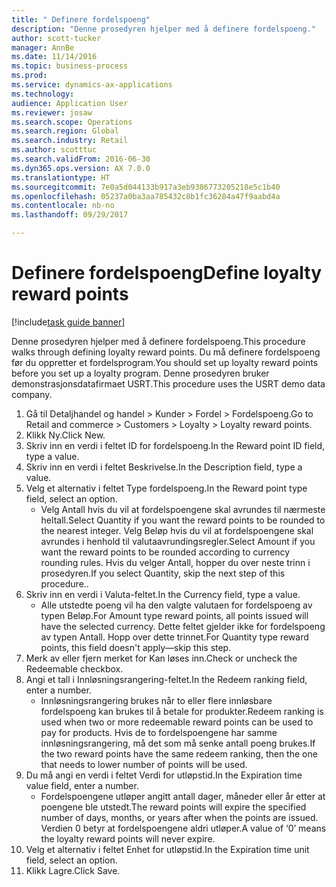 ```yaml
--- 
title: " Definere fordelspoeng"
description: "Denne prosedyren hjelper med å definere fordelspoeng."
author: scott-tucker
manager: AnnBe
ms.date: 11/14/2016
ms.topic: business-process
ms.prod: 
ms.service: dynamics-ax-applications
ms.technology: 
audience: Application User
ms.reviewer: josaw
ms.search.scope: Operations
ms.search.region: Global
ms.search.industry: Retail
ms.author: scotttuc
ms.search.validFrom: 2016-06-30
ms.dyn365.ops.version: AX 7.0.0
ms.translationtype: HT
ms.sourcegitcommit: 7e0a5d044133b917a3eb9386773205218e5c1b40
ms.openlocfilehash: 05237a0ba3aa785432c8b1fc36284a47f9aabd4a
ms.contentlocale: nb-no
ms.lasthandoff: 09/29/2017

---
```

# <a name="define-loyalty-reward-points"></a><span data-ttu-id="28120-103"> Definere fordelspoeng</span><span class="sxs-lookup"><span data-stu-id="28120-103">Define loyalty reward points</span></span>

[!include[task guide banner](../includes/task-guide-banner.md)]

<span data-ttu-id="28120-104">Denne prosedyren hjelper med å definere fordelspoeng.</span><span class="sxs-lookup"><span data-stu-id="28120-104">This procedure walks through defining loyalty reward points.</span></span> <span data-ttu-id="28120-105">Du må definere fordelspoeng før du oppretter et fordelsprogram.</span><span class="sxs-lookup"><span data-stu-id="28120-105">You should set up loyalty reward points before you set up a loyalty program.</span></span> <span data-ttu-id="28120-106">Denne prosedyren bruker demonstrasjonsdatafirmaet USRT.</span><span class="sxs-lookup"><span data-stu-id="28120-106">This procedure uses the USRT demo data company.</span></span>

1. <span data-ttu-id="28120-107">Gå til Detaljhandel og handel > Kunder > Fordel > Fordelspoeng.</span><span class="sxs-lookup"><span data-stu-id="28120-107">Go to Retail and commerce > Customers > Loyalty > Loyalty reward points.</span></span>
2. <span data-ttu-id="28120-108">Klikk Ny.</span><span class="sxs-lookup"><span data-stu-id="28120-108">Click New.</span></span>
3. <span data-ttu-id="28120-109">Skriv inn en verdi i feltet ID for fordelspoeng.</span><span class="sxs-lookup"><span data-stu-id="28120-109">In the Reward point ID field, type a value.</span></span>
4. <span data-ttu-id="28120-110">Skriv inn en verdi i feltet Beskrivelse.</span><span class="sxs-lookup"><span data-stu-id="28120-110">In the Description field, type a value.</span></span>
5. <span data-ttu-id="28120-111">Velg et alternativ i feltet Type fordelspoeng.</span><span class="sxs-lookup"><span data-stu-id="28120-111">In the Reward point type field, select an option.</span></span>
    * <span data-ttu-id="28120-112">Velg Antall hvis du vil at fordelspoengene skal avrundes til nærmeste heltall.</span><span class="sxs-lookup"><span data-stu-id="28120-112">Select Quantity if you want the reward points to be rounded to the nearest integer.</span></span> <span data-ttu-id="28120-113">Velg Beløp hvis du vil at fordelspoengene skal avrundes i henhold til valutaavrundingsregler.</span><span class="sxs-lookup"><span data-stu-id="28120-113">Select Amount if you want the reward points to be rounded according to currency rounding rules.</span></span> <span data-ttu-id="28120-114">Hvis du velger Antall, hopper du over neste trinn i prosedyren.</span><span class="sxs-lookup"><span data-stu-id="28120-114">If you select Quantity, skip the next step of this procedure..</span></span>  
6. <span data-ttu-id="28120-115">Skriv inn en verdi i Valuta-feltet.</span><span class="sxs-lookup"><span data-stu-id="28120-115">In the Currency field, type a value.</span></span>
    * <span data-ttu-id="28120-116">Alle utstedte poeng vil ha den valgte valutaen for fordelspoeng av typen Beløp.</span><span class="sxs-lookup"><span data-stu-id="28120-116">For Amount type reward points, all points issued will have the selected currency.</span></span> <span data-ttu-id="28120-117">Dette feltet gjelder ikke for fordelspoeng av typen Antall. Hopp over dette trinnet.</span><span class="sxs-lookup"><span data-stu-id="28120-117">For Quantity type reward points, this field doesn't apply—skip this step.</span></span>  
7. <span data-ttu-id="28120-118">Merk av eller fjern merket for Kan løses inn.</span><span class="sxs-lookup"><span data-stu-id="28120-118">Check or uncheck the Redeemable checkbox.</span></span>
8. <span data-ttu-id="28120-119">Angi et tall i Innløsningsrangering-feltet.</span><span class="sxs-lookup"><span data-stu-id="28120-119">In the Redeem ranking field, enter a number.</span></span>
    * <span data-ttu-id="28120-120">Innløsningsrangering brukes når to eller flere innløsbare fordelspoeng kan brukes til å betale for produkter.</span><span class="sxs-lookup"><span data-stu-id="28120-120">Redeem ranking is used when two or more redeemable reward points can be used to pay for products.</span></span> <span data-ttu-id="28120-121">Hvis de to fordelspoengene har samme innløsningsrangering, må det som må senke antall poeng brukes.</span><span class="sxs-lookup"><span data-stu-id="28120-121">If the two reward points have the same redeem ranking, then the one that needs to lower number of points will be used.</span></span>  
9. <span data-ttu-id="28120-122">Du må angi en verdi i feltet Verdi for utløpstid.</span><span class="sxs-lookup"><span data-stu-id="28120-122">In the Expiration time value field, enter a number.</span></span>
    * <span data-ttu-id="28120-123">Fordelspoengene utløper angitt antall dager, måneder eller år etter at poengene ble utstedt.</span><span class="sxs-lookup"><span data-stu-id="28120-123">The reward points will expire the specified number of days, months, or years after when the points are issued.</span></span> <span data-ttu-id="28120-124">Verdien 0 betyr at fordelspoengene aldri utløper.</span><span class="sxs-lookup"><span data-stu-id="28120-124">A value of ‘0’ means the loyalty reward points will never expire.</span></span>  
10. <span data-ttu-id="28120-125">Velg et alternativ i feltet Enhet for utløpstid.</span><span class="sxs-lookup"><span data-stu-id="28120-125">In the Expiration time unit field, select an option.</span></span>
11. <span data-ttu-id="28120-126">Klikk Lagre.</span><span class="sxs-lookup"><span data-stu-id="28120-126">Click Save.</span></span>



